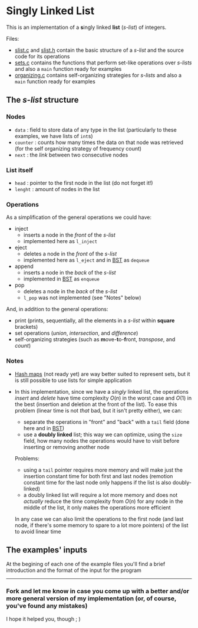 # Singly Linked List

 This is an implementation of a **s**ingly linked **list** (*s-list*) of integers.

 Files:
 * [slist.c](slist.c) and [slist.h](slist.h) contain the basic structure of a *s-list* and the source code for its operations
 * [sets.c](sets.c) contains the functions that perform set-like operations over *s-lists* and also a `main` function ready for examples
 * [organizing.c](organizing.c) contains self-organizing strategies for *s-lists* and also a `main` function ready for examples


 ## The *s-list* structure

 ### Nodes
 
 * `data` : field to store data of any type in the list (particularly to these examples, we have lists of `int`s)
 * `counter` : counts how many times the data on that node was retrieved (for the self organizing strategy of frequency count)
 * `next` : the *link* between two consecutive nodes

 ### List itself
 * `head` : pointer to the first node in the list (do not forget it!)
 * `lenght` : amount of nodes in the list

### Operations

 As a simplification of the general operations we could have:
 * inject
 	* inserts a node in the *front* of the *s-list*
	* implemented here as `l_inject`
 * eject 
 	* deletes a node in the *front* of the *s-list*
	* implemented here as `l_eject` and in [BST](https://github.com/matheus-ft/data-structures/tree/main/binary-search-tree) as `dequeue`
 * append 
 	* inserts a node in the *back* of the *s-list*
	* implemented in [BST](https://github.com/matheus-ft/data-structures/tree/main/binary-search-tree) as `enqueue`
 * pop 
 	* deletes a node in the *back* of the *s-list*
	* `l_pop` was not implemented (see "Notes" below)

 And, in addition to the general operations:
 * print (prints, sequentially, all the elements in a *s-list* within **square** brackets)
 * set operations (*union*, *intersection*, and *difference*)
 * self-organizing strategies (such as **m**ove-**t**o-**f**ront, *transpose*, and *count*)
 
 ### Notes
 
 * [Hash maps](https://github.com/matheus-ft/data-structures/tree/main/hash-map) (not ready yet) are way better suited to represent sets, but it is still possible to use lists for simple application

 * In this implementation, since we have a *singly* linked list, the operations *insert* and *delete* have time complexity $O(n)$ in the worst case and $O(1)$ in the best (insertion and deletion at the front of the list). To ease this problem (linear time is not *that* bad, but it isn't pretty either), we can:
    * separate the operations in "front" and "back" with a `tail` field (done here and in [BST](https://github.com/matheus-ft/data-structures/tree/main/binary-search-tree))
    * use a **doubly linked** list; this way we can optimize, using the `size` field, how many nodes the operations would have to visit before inserting or removing another node
    
    Problems:
    * using a `tail` pointer requires more memory and will make just the insertion constant time for both first and last nodes (remotion constant time for the last node only happens if the list is also doubly-linked)
    * a doubly linked list will require a lot more memory and does not *actually* reduce the time complexity from $O(n)$ for any node in the middle of the list, it only makes the operations more efficient

    In any case we can also limit the operations to the first node (and last node, if there's some memory to spare to a lot more pointers) of the list to avoid linear time
 

 ## The examples' inputs
 
 At the begining of each one of the example files you'll find a brief introduction and the format of the input for the program
 
 ---

 ### Fork and let me know in case you come up with a better and/or more general version of my implementation (or, of course, you've found any mistakes)

 I hope it helped you, though ; )
